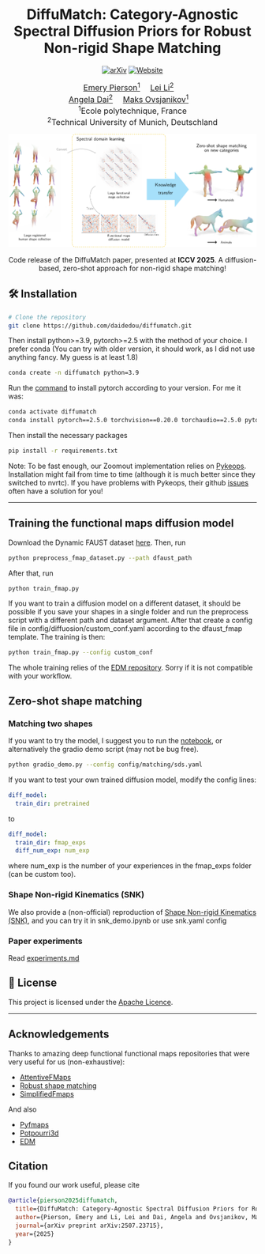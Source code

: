 
<div align="center">

# DiffuMatch: Category-Agnostic Spectral Diffusion Priors for Robust Non-rigid Shape Matching


[![arXiv](https://img.shields.io/badge/arXiv-2507.23715-b31b1b.svg)](https://arxiv.org/pdf/2507.23715)
[![Website](https://img.shields.io/badge/Website-Live-brightgreen)](https://daidedou.github.io/publication/nonrigiddiff)

<font size="3">
<a href="https://daidedou.github.io" style="font-size:100%;">Emery Pierson<sup>1</sup></a>&emsp;
<a href="https://craigleili.github.io/" style="font-size:100%;">Lei Li<sup>2</sup></a>&emsp;<br>
<a href="https://www.3dunderstanding.org/team.html" style="font-size:100%;">Angela Dai<sup>2</sup></a>&emsp;
<a href="https://www.lix.polytechnique.fr/~maks/" style="font-size:100%;">Maks Ovsjanikov<sup>1</sup></a>&emsp;
</font>
<br>

<font size="3">
<sup>1</sup>Ecole polytechnique, France<br>
<sup>2</sup>Technical University of Munich, Deutschland<br>
</font>


![Teaser image](assets/teaser.png)


Code release of the DiffuMatch paper, presented at **ICCV 2025**. A diffusion-based, zero-shot approach for non-rigid shape matching!

</div>

## 🛠️ Installation  

```bash
# Clone the repository
git clone https://github.com/daidedou/diffumatch.git
```
Then install python>=3.9, pytorch>=2.5 with the method of your choice. I prefer conda (You can try with older version, it should work, as I did not use anything fancy. My guess is at least 1.8)
```bash
conda create -n diffumatch python=3.9
```
Run the [command](https://pytorch.org/get-started/previous-versions/) to install pytorch according to your version. For me it was:
```bash
conda activate diffumatch
conda install pytorch==2.5.0 torchvision==0.20.0 torchaudio==2.5.0 pytorch-cuda=12.4 -c pytorch -c nvidia
```
Then install the necessary packages
```bash
pip install -r requirements.txt
```

Note: To be fast enough, our Zoomout implementation relies on [Pykeops](https://www.kernel-operations.io/keops/python/installation.html). Installation might fail from time to time (although it is much better since they switched to nvrtc). If you have problems with Pykeops, their github [issues](https://github.com/getkeops/keops/issues) often have a solution for you!

---

## Training the functional maps diffusion model

Download the Dynamic FAUST dataset [here](https://dfaust.is.tue.mpg.de/). Then, run

```bash
python preprocess_fmap_dataset.py --path dfaust_path
```
After that, run
```bash
python train_fmap.py
```
If you want to train a diffusion model on a different dataset, it should be possible if you save your shapes in a single folder and run the preprocess script with a different path and dataset argument. After that create a config file in config/diffuosion/custom_conf.yaml according to the dfaust_fmap template. The training is then:
```bash
python train_fmap.py --config custom_conf
```
The whole training relies of the [EDM repository](https://github.com/NVlabs/edm). Sorry if it is not compatible with your workflow.

## Zero-shot shape matching

### Matching two shapes

If you want to try the model, I suggest you to run the [notebook](diffumatch_demo.ipynb), or alternatively the gradio demo script (may not be bug free). 
```bash
python gradio_demo.py --config config/matching/sds.yaml
```
If you want to test your own trained diffusion model, modify the config lines:
```yaml
diff_model:
  train_dir: pretrained
```
to
```yaml
diff_model:
  train_dir: fmap_exps
  diff_num_exp: num_exp
```
where num_exp is the number of your experiences in the fmap_exps folder (can be custom too).

### Shape Non-rigid Kinematics (SNK) 

We also provide a (non-official) reproduction of [Shape Non-rigid Kinematics (SNK)](https://arxiv.org/abs/2403.06804), and you can try it in snk_demo.ipynb or use snk.yaml config

### Paper experiments

Read [experiments.md](experiments.md)

## 📜 License  
This project is licensed under the [Apache Licence](LICENSE).  

---

## Acknowledgements  
Thanks to amazing deep functional functional maps repositories that were very useful for us (non-exhaustive):
- [AttentiveFMaps](https://github.com/craigleili/AttentiveFMaps)  
- [Robust shape matching](https://github.com/dongliangcao/Unsupervised-Learning-of-Robust-Spectral-Shape-Matching)  
- [SimplifiedFmaps](https://github.com/RobinMagnet/SimplifiedFmapsLearning)

And also
- [Pyfmaps](https://robinmagnet.github.io/pyFM/)
- [Potpourri3d](https://github.com/nmwsharp/potpourri3d) 
- [EDM](https://github.com/NVlabs/edm)

## Citation

If you found our work useful, please cite 
```bibtex
@article{pierson2025diffumatch,
  title={DiffuMatch: Category-Agnostic Spectral Diffusion Priors for Robust Non-rigid Shape Matching},
  author={Pierson, Emery and Li, Lei and Dai, Angela and Ovsjanikov, Maks},
  journal={arXiv preprint arXiv:2507.23715},
  year={2025}
}
```